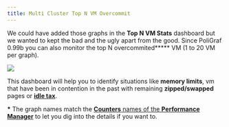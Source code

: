 ```yaml
---
title: Multi Cluster Top N VM Overcommit
---
```



We could have added those graphs in the **Top N VM Stats** dashboard but we wanted to kept the bad and the ugly apart from the good. Since PoliGraf 0.99b you can also monitor the top N overcommited**\*** VM (1 to 20 VM per graph).

[![](/media/vmware_multi_cluster_top_n_vm_overcommit.png)](http://www.poligraf.io/vsphere-sexipanels/vmware_multi_cluster_top_n_vm_overcommit/)

This dashboard will help you to identify situations like **memory limits**, vm that have been in contention in the past with remaining **zipped/swapped** pages or **[idle tax](http://www.yellow-bricks.com/2010/03/11/mem-idletax/)**.

**\*** The graph names match the [**Counters** names of the **Performance Manager**](http://pubs.vmware.com/vsphere-60/index.jsp?topic=%2Fcom.vmware.wssdk.apiref.doc%2Fvim.PerformanceManager.html) to let you dig into the details if you want to.
